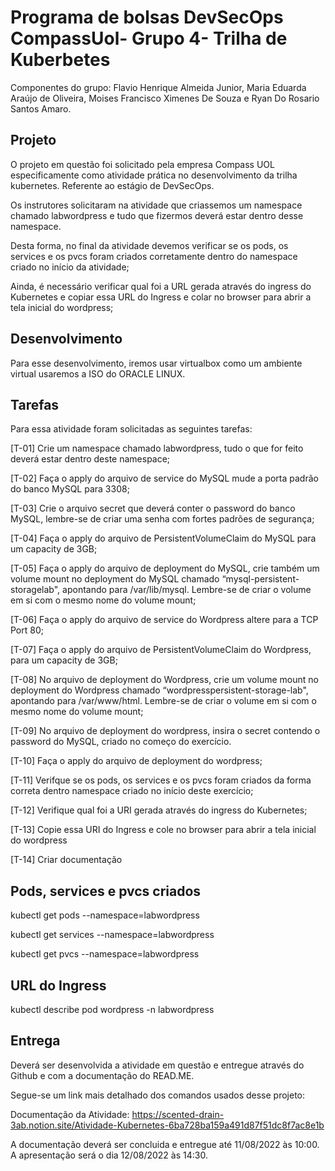 # Programa de bolsas DevSecOps CompassUol- Grupo 4- Trilha de Kuberbetes

Componentes do grupo: Flavio Henrique Almeida Junior, Maria Eduarda Araújo de Oliveira, Moises Francisco Ximenes De Souza e Ryan Do Rosario Santos Amaro.


## Projeto

O projeto em questão foi solicitado pela empresa Compass UOL especificamente como atividade prática no desenvolvimento da trilha kubernetes. Referente ao estágio de DevSecOps.

Os instrutores solicitaram na atividade que criassemos um namespace chamado labwordpress e tudo que fizermos deverá estar dentro desse namespace.

Desta forma, no final da atividade devemos verificar se os pods, os services e os pvcs foram criados corretamente dentro do namespace criado no início da atividade;

Ainda, é necessário verificar qual foi a URL gerada através do ingress do Kubernetes e copiar essa URL do Ingress e colar no browser para abrir a tela inicial do wordpress;


## Desenvolvimento
Para esse desenvolvimento, iremos usar virtualbox como um ambiente virtual usaremos a ISO do ORACLE LINUX.

## Tarefas
Para essa atividade foram solicitadas as seguintes tarefas:

[T-01] Crie um namespace chamado labwordpress, tudo o que for feito deverá estar dentro deste namespace;

[T-02] Faça o apply do arquivo de service do MySQL mude a porta padrão do banco MySQL para 3308;

[T-03] Crie o arquivo secret que deverá conter o password do banco MySQL, lembre-se de criar uma senha com fortes padrões de segurança;

[T-04] Faça o apply do arquivo de PersistentVolumeClaim do MySQL para um capacity de 3GB;

[T-05] Faça o apply do arquivo de deployment do MySQL, crie também um volume mount no deployment do MySQL chamado “mysql-persistent-storagelab", apontando para /var/lib/mysql. Lembre-se de criar o volume em si com o mesmo nome do volume mount;

[T-06] Faça o apply do arquivo de service do Wordpress altere para a TCP Port 80;

[T-07] Faça o apply do arquivo de PersistentVolumeClaim do Wordpress, para um capacity de 3GB;

[T-08] No arquivo de deployment do Wordpress, crie um volume mount no deployment do Wordpress chamado “wordpresspersistent-storage-lab", apontando para /var/www/html. Lembre-se de criar o volume em si com o mesmo nome do volume mount;

[T-09] No arquivo de deployment do wordpress, insira o secret contendo o password do MySQL, criado no começo do exercício.

[T-10] Faça o apply do arquivo de deployment do wordpress;

[T-11] Verifque se os pods, os services e os pvcs foram criados da forma correta dentro namespace criado no início deste exercício;

[T-12] Verifique qual foi a URI gerada através do ingress do Kubernetes;

[T-13] Copie essa URI do Ingress e cole no browser para abrir a tela inicial do wordpress

[T-14] Criar documentação


## Pods, services e pvcs criados  

kubectl get pods --namespace=labwordpress

kubectl get services --namespace=labwordpress

kubectl get pvcs --namespace=labwordpress

## URL do Ingress

kubectl describe pod wordpress -n labwordpress

## Entrega
Deverá ser desenvolvida a atividade em questão e entregue através do Github e com a documentação do READ.ME.

Segue-se um link mais detalhado dos comandos usados desse projeto:

Documentação da Atividade: https://scented-drain-3ab.notion.site/Atividade-Kubernetes-6ba728ba159a491d87f51dc8f7ac8e1b

A documentação deverá ser concluida e entregue até 11/08/2022 às 10:00.
A apresentação será o dia 12/08/2022 às 14:30. 

